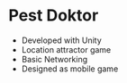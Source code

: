 # Pest Doktor
- Developed with Unity
- Location attractor game
- Basic Networking
- Designed as mobile game
